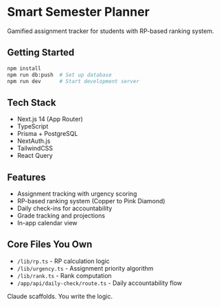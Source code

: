 # Smart Semester Planner

Gamified assignment tracker for students with RP-based ranking system.

## Getting Started

```bash
npm install
npm run db:push  # Set up database
npm run dev      # Start development server
```

## Tech Stack

- Next.js 14 (App Router)
- TypeScript
- Prisma + PostgreSQL  
- NextAuth.js
- TailwindCSS
- React Query

## Features

- Assignment tracking with urgency scoring
- RP-based ranking system (Copper to Pink Diamond)
- Daily check-ins for accountability
- Grade tracking and projections
- In-app calendar view

## Core Files You Own

- `/lib/rp.ts` - RP calculation logic
- `/lib/urgency.ts` - Assignment priority algorithm  
- `/lib/rank.ts` - Rank computation
- `/app/api/daily-check/route.ts` - Daily accountability flow

Claude scaffolds. You write the logic.